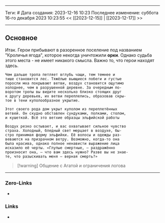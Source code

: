 ___
Теги: #
Дата создания: 2023-12-16 10:23 
Последнее изменение: суббота 16-го декабря 2023 10:23:55
<< [[2023-12-15]] | [[2023-12-17]] >> 
___
## Основное

Итак. Герои прибывают в разоренное поселение под названием "Кроличья ягода", которое некогда уничтожили **орки**. Однако судьба этого места - не имеет никакого смысла. Важно то, что герои находят здесь.

	Чем дальше тропа петляет вглубь чащи, тем темнее и
	тише становится лес. Тяжёлые вьющиеся побеги и густые
	поросли мха покрывают ветви, воздух становится ощутимо
	холоднее, чем в разрушенной деревне. За очередным по-
	воротом тропы вы видите несколько близко стоящих друг
	к другу деревьев, их ветви переплелись, образовав скры-
	тое в тени куполообразное укрытие. 
	
	Этот своего рода дом укрыт куполом из переплетённых
	ветвей. Он скудно обставлен сундуками, полками, столом,
	и кушеткой. Всё это ветхие образцы эльфийской работы
	
	Воздух резко остывает, и вас охватывает сильное чувство
	страха. Холодный, бледный свет мерцает в воздухе, бы-
	стро принимая форму эльфийки. Её волосы и одежды раз-
	веваются на призрачном ветру. Возможно, когда-то она
	была красива, однако полное ненависти выражение лица
	исказило её черты. «Глупые смертные, — раздражённо
	произносит она, — что вам здесь нужно? Разве вы не знае-
	те, что разыскивать меня — верная смерть?»

>[!warning] Общение с Агатой и ограничения логова
>
___
### Zero-Links
- 

### Links
- 
